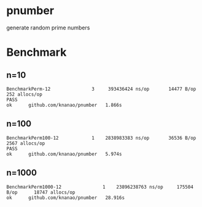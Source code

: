 # pnumber
generate random prime numbers

# Benchmark
## n=10
```
BenchmarkPerm-12    	       3	 393436424 ns/op	   14477 B/op	     252 allocs/op
PASS
ok  	github.com/knanao/pnumber	1.866s
```

## n=100
```
BenchmarkPerm100-12    	       1	2838983383 ns/op	   36536 B/op	    2567 allocs/op
PASS
ok  	github.com/knanao/pnumber	5.974s
```

## n=1000
```
BenchmarkPerm1000-12    	       1	23896238763 ns/op	  175504 B/op	   18747 allocs/op
ok  	github.com/knanao/pnumber	28.916s
```
